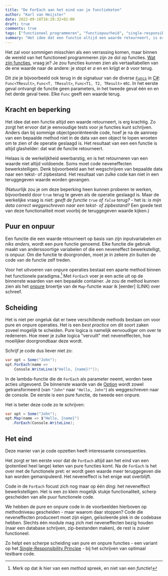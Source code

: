 ```yaml
---
title: "De ForEach aan het eind van je functieketen"
author: "Karl van Heijster"
date: 2022-09-18T16:29:32+02:00
draft: true
comments: true
tags: ["functioneel programmeren", "functiepuurheid", "single-responsibility principe"]
summary: "Het idee dat een functie altijd een waarde retourneert, is erg krachtig. Zo zorgt het ervoor dat je eenvoudige tests voor je functies kunt schrijven. Helaas is de werkelijkheid weerbarstig, en is het retourneren van een waarde niet altijd voldoende. Soms moet code neveneffecten bewerkstelligen. Denk bijvoorbeeld aan het wegschrijven van bepaalde data naar een tekst- of zipbestand. Het resultaat van zulke code kan niet in een teruggegeven waarde worden gevangen."
---
```


Het zal voor sommigen misschien als een verrassing komen, maar binnen de wereld van het functioneel programmeren zijn ze dol op functies. [Wat zijn functies](/blog/22/07/wat-zijn-eerlijke-functies/), vraag je? Je zou functies kunnen zien als vertaaltabellen van de ene waarde naar de andere: je stopt er *a* en en krijgt er *b* voor terug. 


Dit zie je bijvoorbeeld ook terug in de signatuur van de diverse [`Funcs`](https://learn.microsoft.com/en-us/dotnet/api/system.func-1?view=net-7.0) in [C#](https://learn.microsoft.com/en-us/dotnet/csharp/): `Func<TResult>`, `Func<T, TResult>`, `Func<T1, T2, TResult>` etc. In het eerste geval ontvangt de functie geen parameters, in het tweede geval één en en het derde geval twee. Elke `Func` geeft een waarde terug.


## Kracht en beperking


Het idee dat een functie altijd een waarde retourneert, is erg krachtig. Zo zorgt het ervoor dat je eenvoudige tests voor je functies kunt schrijven. Anders dan bij sommige objectgeoriënteerde code, hoef je na de aanroep van een bepaalde method niet in de data van een object te lopen wroeten om te zien of de operatie geslaagd is. Het resultaat van een een functie is altijd glashelder: dat wat de functie retourneert.


Helaas is de werkelijkheid weerbarstig, en is het retourneren van een waarde niet altijd voldoende. Soms moet code neveneffecten bewerkstelligen. Denk bijvoorbeeld aan het wegschrijven van bepaalde data naar een tekst- of zipbestand. Het resultaat van zulke code kan niet in een teruggegeven waarde worden gevangen.


(Natuurlijk zou je om deze beperking heen kunnen proberen te werken, bijvoorbeeld door `true` terug te geven als de operatie geslaagd is. Maar de werkelijke vraag is niet: *geeft de functie `true` of `false` terug?* - het is: *is mijn data correct weggeschreven naar een tekst- of zipbestand?* Een goede test van deze functionaliteit moet voorbij de teruggegeven waarde kijken.)


## Puur en onpuur


Een functie die een waarde retourneert op basis van zijn inputvariabelen *en niks anders*, wordt een pure functie genoemd. Elke functie die gebruik maakt van anderssoortige variabelen of die een neveneffect bewerkstelligt, is onpuur. Om die functie te doorgronden, moet je in zekere zin buiten de code van de functie zelf treden.


Voor het uitvoeren van onpure operaties bestaat een aparte method binnen het functionele paradigma.[^1] Met `ForEach` voer je een actie uit op de binnenste waarden van een bepaalde container. Je zou de method kunnen zien als het [onpure](https://thesharperdev.com/pure-v-impure-functions/) broertje van de `Map`-functie waar ik [eerder] (LINK) over schreef.


## Scheiding


Het is niet per ongeluk dat er twee verschillende methods bestaan om voor pure en onpure operaties. Het is een *best practice* om dit soort zaken zoveel mogelijk te scheiden. Pure logica is namelijk eenvoudiger om over te redeneren. Hoe meer je zulke logica "vervuilt" met neveneffecten, hoe moeilijker doorgrondbaar deze wordt. 


Schrijf je code dus liever niet zo:


```cs
var opt = Some("John");
opt.ForEach(name => 
    Console.WriteLine($"Hello, {name}!"));
```


In de lambda-functie die de `ForEach` als parameter neemt, worden twee acties uitgevoerd. De binnenste waarde van de [Option](/blog/22/08/spelen-met-options/) wordt zowel getransformeerd (van `"John"` naar `"Hello, John"`) als weggeschreven naar de console. De eerste is een pure functie, de tweede een onpure.


Het is beter deze code zo te schrijven:


```cs
var opt = Some("John");
opt.Map(name => $"Hello, {name}")
   .ForEach(Console.WriteLine);
```


## Het eind


Deze manier van je code opzetten heeft interessante consequenties. 


Het zorgt er ten eerste voor dat de `ForEach` altijd aan het eind van een (potentieel heel lange) keten van pure functies komt. Na de `ForEach` is het over met de functionele pret: er wordt geen waarde meer teruggegeven die kan worden gemanipuleerd. Het neveneffect is het enige wat overblijft.


Code in de `ForEach` focust zich nog maar op één ding: het neveneffect bewerkstelligen. Het is een zo klein mogelijk stukje functionaliteit, scherp gescheiden van alle puur functionele code.


We hebben de pure en onpure code in de voorbeelden hierboven op methodniveau gescheiden - maar waarom daar stoppen? Code die neveneffecten produceert moet zijn eigen, geïsoleerde plek in de codebase hebben. Slechts één module mag zich met neveneffecten bezig houden (naar een database schrijven, zip-bestanden maken), de rest is zuiver functioneel.


Zo helpt een scherpe scheiding van pure en onpure functies - een variant op het [Single-Responsibility Principe](/tags/single-responsibility-principe/) - bij het schrijven van optimaal testbare code.


[^1]: Merk op dat ik hier van een *method* spreek, en niet van een *functie*!
